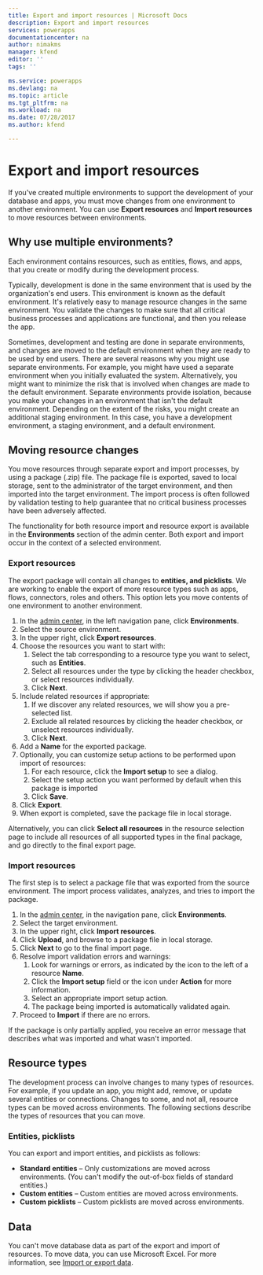 ```yaml
---
title: Export and import resources | Microsoft Docs
description: Export and import resources
services: powerapps
documentationcenter: na
author: nimakms
manager: kfend
editor: ''
tags: ''

ms.service: powerapps
ms.devlang: na
ms.topic: article
ms.tgt_pltfrm: na
ms.workload: na
ms.date: 07/28/2017
ms.author: kfend

---
```

# Export and import resources
If you've created multiple environments to support the development of your database and apps, you must move changes from one environment to another environment. You can use **Export resources** and **Import resources** to move resources between environments.

## Why use multiple environments?
Each environment contains resources, such as entities, flows, and apps, that you create or modify during the development process. 

Typically, development is done in the same environment that is used by the organization's end users. This environment is known as the default environment. It's relatively easy to manage resource changes in the same environment. You validate the changes to make sure that all critical business processes and applications are functional, and then you release the app.

Sometimes, development and testing are done in separate environments, and changes are moved to the default environment when they are ready to be used by end users. There are several reasons why you might use separate environments. For example, you might have used a separate environment when you initially evaluated the system. Alternatively, you might want to minimize the risk that is involved when changes are made to the default environment. Separate environments provide isolation, because you make your changes in an environment that isn't the default environment. Depending on the extent of the risks, you might create an additional staging environment. In this case, you have a development environment, a staging environment, and a default environment.

## Moving resource changes
You move resources through separate export and import processes, by using a package (.zip) file. The package file is exported, saved to local storage, sent to the administrator of the target environment, and then imported into the target environment. The import process is often followed by validation testing to help guarantee that no critical business processes have been adversely affected.

The functionality for both resource import and resource export is available in the **Environments** section of the admin center. Both export and import occur in the context of a selected environment.

### Export resources
The export package will contain all changes to **entities, and picklists**. We are working to enable the export of more resource types such as apps, flows, connectors, roles and others. This option lets you move contents of one environment to another environment.

1. In the [admin center](https://admin.powerapps.com), in the left navigation pane, click **Environments**.
2. Select the source environment.
3. In the upper right, click **Export resources**.
4. Choose the resources you want to start with:
   1. Select the tab corresponding to a resource type you want to select, such as **Entities**.
   2. Select all resources under the type by clicking the header checkbox, or select resources individually.
   3. Click **Next**.
5. Include related resources if appropriate:
   1. If we discover any related resources, we will show you a pre-selected list.
   2. Exclude all related resources by clicking the header checkbox, or unselect resources individually.
   3. Click **Next**.
6. Add a **Name** for the exported package.
7. Optionally, you can customize setup actions to be performed upon import of resources:
   1. For each resource, click the **Import setup** to see a dialog.
   2. Select the setup action you want performed by default when this package is imported
   3. Click **Save**.
8. Click **Export**.
9. When export is completed, save the package file in local storage.

Alternatively, you can click **Select all resources** in the resource selection page to include all resources of all supported types in the final package, and go directly to the final export page.

### Import resources
The first step is to select a package file that was exported from the source environment. The import process validates, analyzes, and tries to import the package.

1. In the [admin center](https://admin.powerapps.com), in the navigation pane, click **Environments**.
2. Select the target environment.
3. In the upper right, click **Import resources**.
4. Click **Upload**, and browse to a package file in local storage.
5. Click **Next** to go to the final import page.
6. Resolve import validation errors and warnings:
   1. Look for warnings or errors, as indicated by the icon to the left of a resource **Name**.
   2. Click the **Import setup** field or the icon under **Action** for more information.
   3. Select an appropriate import setup action.
   4. The package being imported is automatically validated again.
7. Proceed to **Import** if there are no errors.

If the package is only partially applied, you receive an error message that describes what was imported and what wasn't imported.

## Resource types
The development process can involve changes to many types of resources. For example, if you update an app, you might add, remove, or update several entities or connections. Changes to some, and not all, resource types can be moved across environments. The following sections describe the types of resources that you can move.

### Entities, picklists
You can export and import entities, and picklists as follows:

* **Standard entities** – Only customizations are moved across environments. (You can't modify the out-of-box fields of standard entities.)
* **Custom entities** – Custom entities are moved across environments.
* **Custom picklists** – Custom picklists are moved across environments.

## Data
You can't move database data as part of the export and import of resources. To move data, you can use Microsoft Excel. For more information, see [Import or export data](../maker/data-platform-export-data.md).


